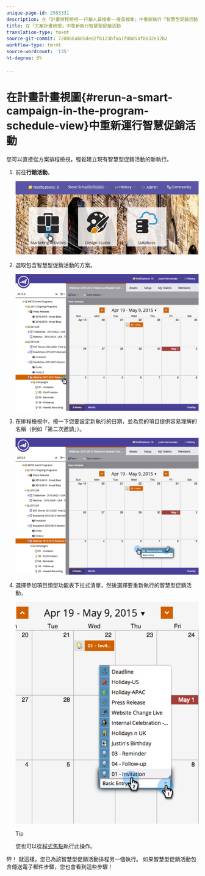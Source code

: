 ```yaml
---
unique-page-id: 2953331
description: 在「計畫排程檢視——行銷人員檔案——產品檔案」中重新執行「智慧型促銷活動」
title: 在「方案計畫檢視」中重新執行智慧型促銷活動
translation-type: tm+mt
source-git-commit: 728066ab05de82f6123bfaa1f0b05af8632e32b2
workflow-type: tm+mt
source-wordcount: '135'
ht-degree: 0%

---
```



# 在計畫計畫視圖{#rerun-a-smart-campaign-in-the-program-schedule-view}中重新運行智慧促銷活動

您可以直接從方案排程檢視，輕鬆建立現有智慧型促銷活動的新執行。

1. 前往&#x200B;**行銷活動**。

   ![](assets/login-marketing-activities-3.png)

1. 選取包含智慧型促銷活動的方案。

   ![](assets/image2015-4-16-14-3a40-3a11.png)

1. 在排程檢視中，按一下您要設定新執行的日期，並為您的項目提供容易理解的名稱（例如「第二次邀請」）。

   ![](assets/image2015-4-16-14-3a42-3a0.png)

1. 選擇參加項目類型功能表下拉式清單，然後選擇要重新執行的智慧型促銷活動。

   ![](assets/image2015-4-16-15-3a26-3a33.png)

   >[!TIP]
   >
   >您也可以從[程式焦點](../../../../product-docs/core-marketo-concepts/marketing-calendar/understanding-the-calendar/understand-enable-program-focus.md)執行此操作。

砰！ 就這樣，您已為該智慧型促銷活動排程另一個執行。 如果智慧型促銷活動包含傳送電子郵件步驟，您也會看到這些步驟！